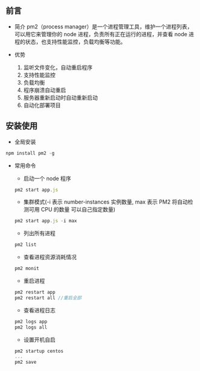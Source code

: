 ## 前言

- 简介
  pm2（process manager）是一个进程管理工具，维护一个进程列表，可以用它来管理你的 node 进程，负责所有正在运行的进程，并查看 node 进程的状态，也支持性能监控，负载均衡等功能。

- 优势
  1.  监听文件变化，自动重启程序
  2.  支持性能监控
  3.  负载均衡
  4.  程序崩溃自动重启
  5.  服务器重新启动时自动重新启动
  6.  自动化部署项目

## 安装使用

- 全局安装

```js
npm install pm2 -g
```

- 常用命令

  - 启动一个 node 程序

  ```js
  pm2 start app.js
  ```

  - 集群模式(-i 表示 number-instances 实例数量, max 表示 PM2 将自动检测可用 CPU 的数量 可以自己指定数量)

  ```js
  pm2 start app.js -i max
  ```

  - 列出所有进程

  ```js
  pm2 list
  ```

  - 查看进程资源消耗情况

  ```js
  pm2 monit
  ```

  - 重启进程

  ```js
  pm2 restart app
  pm2 restart all //重启全部
  ```

  - 查看进程日志

  ```js
  pm2 logs app
  pm2 logs all
  ```

  - 设置开机自启

  ```js
  pm2 startup centos
  ...
  pm2 save
  ```
